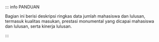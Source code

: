 ::: info PANDUAN

Bagian ini berisi deskripsi ringkas data jumlah mahasiswa dan lulusan, termasuk kualitas masukan, prestasi monumental yang dicapai mahasiswa dan lulusan, serta kinerja lulusan.

:::
